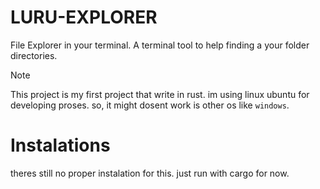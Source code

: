 # LURU-EXPLORER

File Explorer in your terminal. A terminal tool to help finding a your folder directories. 

> [!NOTE]
> This project is my first project that write in rust.
> im using linux ubuntu for developing proses. so, it might dosent work is other os like ``windows``.   

# Instalations

theres still no proper instalation for this. just run with cargo for now.


 

